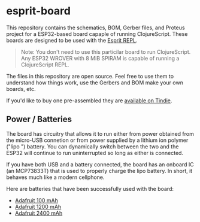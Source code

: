 # esprit-board

This repository contains the schematics, BOM, Gerber files, and Proteus project for a ESP32-based board capaple of running ClojureScript. These boards are designed to be used with the [Esprit REPL](https://github.com/mfikes/esprit).

> Note: You don't need to use this particilar board to run ClojureScript. Any ESP32 WROVER with 8 MiB SPIRAM is capable of running a ClojureScript REPL. 

The files in this repository are open source. Feel free to use them to understand how things work, use the Gerbers and BOM make your own boards, etc.

If you'd like to buy one pre-assembled they are [available on Tindie](https://www.tindie.com/products/fikesfarm/esprit-clojurescript-repl/).

## Power / Batteries

The board has circuitry that allows it to run either from power obtained from the micro-USB connetion or from power supplied by a lithium ion polymer ("lipo
") battery. You can dynamically switch between the two and the ESP32 will continue to run uninterrupted so long as either is connected.

If you have both USB and a battery connected, the board has an onboard IC (an MCP73833T) that is used to properly charge the lipo battery. In short, it behaves much like a modern cellphone.

Here are batteries that have been successfully used with the board:

- [Adafruit 100 mAh](https://www.adafruit.com/product/1570)
- [Adafruit 1200 mAh](https://www.adafruit.com/product/258)
- [Adafruit 2400 mAh](https://www.adafruit.com/product/328)
